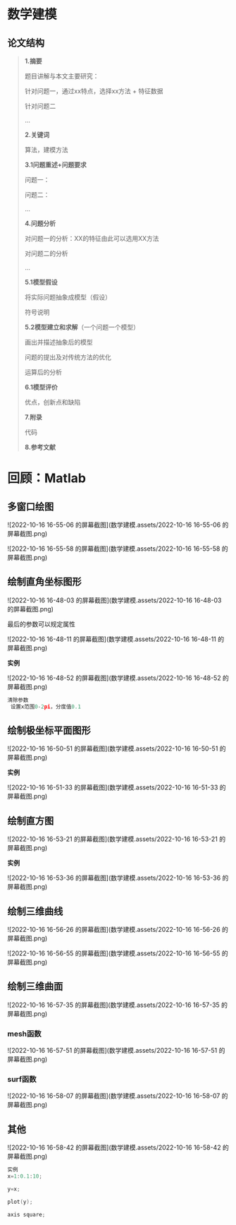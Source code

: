 # 数学建模

## 论文结构

> **1.摘要**
>
> 题目讲解与本文主要研究：
>
> 针对问题一，通过xx特点，选择xx方法 + 特征数据
>
> 针对问题二
>
> ...
>
> **2.关键词**
>
> 算法，建模方法
>
> **3.1问题重述+问题要求**
>
> 问题一：
>
> 问题二：
>
> ...
>
> **4.问题分析**
>
> 对问题一的分析：XX的特征由此可以选用XX方法
>
> 对问题二的分析
>
> ...
>
> **5.1模型假设**
>
> 将实际问题抽象成模型（假设）
>
> 符号说明
>
> **5.2模型建立和求解**（一个问题一个模型）
>
> 画出并描述抽象后的模型
>
> 问题的提出及对传统方法的优化
>
> 运算后的分析
>
> **6.1模型评价**
>
> 优点，创新点和缺陷
>
> **7.附录**
>
> 代码
>
> **8.参考文献**









# 回顾：Matlab

## 多窗口绘图

![2022-10-16 16-55-06 的屏幕截图](数学建模.assets/2022-10-16 16-55-06 的屏幕截图.png)



![2022-10-16 16-55-58 的屏幕截图](数学建模.assets/2022-10-16 16-55-58 的屏幕截图.png)



## 绘制直角坐标图形

![2022-10-16 16-48-03 的屏幕截图](数学建模.assets/2022-10-16 16-48-03 的屏幕截图.png)



最后的参数可以规定属性

![2022-10-16 16-48-11 的屏幕截图](数学建模.assets/2022-10-16 16-48-11 的屏幕截图.png)





**实例**

![2022-10-16 16-48-52 的屏幕截图](数学建模.assets/2022-10-16 16-48-52 的屏幕截图.png)

```c
清除参数
 设置x范围0-2pi，分度值0.1
```





## 绘制极坐标平面图形

![2022-10-16 16-50-51 的屏幕截图](数学建模.assets/2022-10-16 16-50-51 的屏幕截图.png)



**实例**

![2022-10-16 16-51-33 的屏幕截图](数学建模.assets/2022-10-16 16-51-33 的屏幕截图.png)





## 绘制直方图

![2022-10-16 16-53-21 的屏幕截图](数学建模.assets/2022-10-16 16-53-21 的屏幕截图.png)





**实例**

![2022-10-16 16-53-36 的屏幕截图](数学建模.assets/2022-10-16 16-53-36 的屏幕截图.png)







## 绘制三维曲线

![2022-10-16 16-56-26 的屏幕截图](数学建模.assets/2022-10-16 16-56-26 的屏幕截图.png)



![2022-10-16 16-56-55 的屏幕截图](数学建模.assets/2022-10-16 16-56-55 的屏幕截图.png)







## 绘制三维曲面

![2022-10-16 16-57-35 的屏幕截图](数学建模.assets/2022-10-16 16-57-35 的屏幕截图.png)

### mesh函数

![2022-10-16 16-57-51 的屏幕截图](数学建模.assets/2022-10-16 16-57-51 的屏幕截图.png)



### surf函数

![2022-10-16 16-58-07 的屏幕截图](数学建模.assets/2022-10-16 16-58-07 的屏幕截图.png)







## 其他

![2022-10-16 16-58-42 的屏幕截图](数学建模.assets/2022-10-16 16-58-42 的屏幕截图.png)

```c
实例
x=1:0.1:10;

y=x;

plot(y);

axis square;
```

